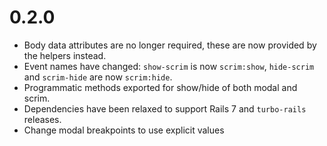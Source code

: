 # 0.2.0

 * Body data attributes are no longer required, these are now provided by the helpers instead.
 * Event names have changed: `show-scrim` is now `scrim:show`, `hide-scrim` and `scrim-hide` are now `scrim:hide`.
 * Programmatic methods exported for show/hide of both modal and scrim.
 * Dependencies have been relaxed to support Rails 7 and `turbo-rails` releases.
 * Change modal breakpoints to use explicit values
